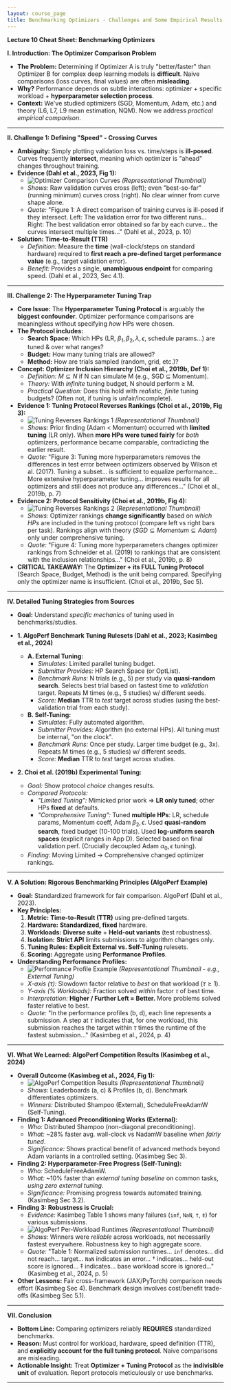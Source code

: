 ```yaml
---
layout: course_page
title: Benchmarking Optimizers - Challenges and Some Empirical Results
---
```



**Lecture 10 Cheat Sheet: Benchmarking Optimizers**

**I. Introduction: The Optimizer Comparison Problem**

*   **The Problem:** Determining if Optimizer A is truly "better/faster" than Optimizer B for complex deep learning models is **difficult**. Naive comparisons (loss curves, final values) are often **misleading**.
*   **Why?** Performance depends on subtle interactions: optimizer + specific workload + **hyperparameter selection process**.
*   **Context:** We've studied optimizers (SGD, Momentum, Adam, etc.) and theory (L6, L7, L9 mean estimation, NQM). Now we address *practical empirical comparison*.

---

**II. Challenge 1: Defining "Speed" - Crossing Curves**

*   **Ambiguity:** Simply plotting validation loss vs. time/steps is **ill-posed**. Curves frequently **intersect**, meaning which optimizer is "ahead" changes throughout training.
*   **Evidence (Dahl et al., 2023, Fig 1):**
    *   ![Optimizer Comparison Curves](figures/dahl_fig1.png) *(Representational Thumbnail)*
    *   *Shows:* Raw validation curves cross (left); even "best-so-far" (running minimum) curves cross (right). No clear winner from curve shape alone.
    *   *Quote:* "Figure 1: A direct comparison of training curves is ill-posed if they intersect. Left: The validation error for two different runs... Right: The best validation error obtained so far by each curve... the curves intersect multiple times..." (Dahl et al., 2023, p. 10)
*   **Solution: Time-to-Result (TTR)**
    *   *Definition:* Measure the **time** (wall-clock/steps on standard hardware) required to **first reach a pre-defined target performance value** (e.g., target validation error).
    *   *Benefit:* Provides a single, **unambiguous endpoint** for comparing speed. (Dahl et al., 2023, Sec 4.1).

---

**III. Challenge 2: The Hyperparameter Tuning Trap**

*   **Core Issue:** The **Hyperparameter Tuning Protocol** is arguably the **biggest confounder**. Optimizer performance comparisons are meaningless without specifying *how* HPs were chosen.
*   **The Protocol includes:**
    *   **Search Space:** Which HPs (LR, $\beta_1, \beta_2, \lambda, \epsilon$, schedule params...) are tuned & over what ranges?
    *   **Budget:** How many tuning trials are allowed?
    *   **Method:** How are trials sampled (random, grid, etc.)?
*   **Concept: Optimizer Inclusion Hierarchy (Choi et al., 2019b, Def 1):**
    *   *Definition:* $M \subseteq N$ if N can simulate M (e.g., SGD $\subseteq$ Momentum).
    *   *Theory:* With *infinite* tuning budget, N should perform $\ge$ M.
    *   *Practical Question:* Does this hold with *realistic, finite* tuning budgets? (Often not, if tuning is unfair/incomplete).
*   **Evidence 1: Tuning Protocol Reverses Rankings (Choi et al., 2019b, Fig 3):**
    *   ![Tuning Reverses Rankings 1](figures/choi_fig3.png) *(Representational Thumbnail)*
    *   *Shows:* Prior finding (Adam < Momentum) occurred with **limited tuning** (LR only). When **more HPs were tuned fairly** for *both* optimizers, performance became comparable, contradicting the earlier result.
    *   *Quote:* "Figure 3: Tuning more hyperparameters removes the differences in test error between optimizers observed by Wilson et al. (2017). Tuning a subset... is sufficient to equalize performance... More extensive hyperparameter tuning... improves results for all optimizers and still does not produce any differences..." (Choi et al., 2019b, p. 7)
*   **Evidence 2: Protocol Sensitivity (Choi et al., 2019b, Fig 4):**
    *   ![Tuning Reverses Rankings 2](figures/choi_fig4.png) *(Representational Thumbnail)*
    *   *Shows:* Optimizer rankings **change significantly** based on *which HPs* are included in the tuning protocol (compare left vs right bars per task). Rankings align with theory ($SGD \subseteq Momentum \subseteq Adam$) only under comprehensive tuning.
    *   *Quote:* "Figure 4: Tuning more hyperparameters changes optimizer rankings from Schneider et al. (2019) to rankings that are consistent with the inclusion relationships..." (Choi et al., 2019b, p. 8)
*   **CRITICAL TAKEAWAY:** The **Optimizer + its FULL Tuning Protocol** (Search Space, Budget, Method) is the unit being compared. Specifying only the optimizer name is insufficient. (Choi et al., 2019b, Sec 5).

---

**IV. Detailed Tuning Strategies from Sources**

*   **Goal:** Understand *specific mechanics* of tuning used in benchmarks/studies.

*   **1. AlgoPerf Benchmark Tuning Rulesets (Dahl et al., 2023; Kasimbeg et al., 2024)**
    *   **A. External Tuning:**
        *   *Simulates:* Limited parallel tuning budget.
        *   *Submitter Provides:* HP Search Space (or OptList).
        *   *Benchmark Runs:* N trials (e.g., 5) per study via **quasi-random search**. Selects best trial based on fastest time to *validation* target. Repeats M times (e.g., 5 studies) w/ different seeds.
        *   *Score:* **Median** TTR to *test* target across studies (using the best-validation trial from each study).
    *   **B. Self-Tuning:**
        *   *Simulates:* Fully automated algorithm.
        *   *Submitter Provides:* Algorithm (no external HPs). All tuning must be internal, "on the clock".
        *   *Benchmark Runs:* Once per study. Larger time budget (e.g., 3x). Repeats M times (e.g., 5 studies) w/ different seeds.
        *   *Score:* **Median** TTR to *test* target across studies.

*   **2. Choi et al. (2019b) Experimental Tuning:**
    *   *Goal:* Show protocol *choice* changes results.
    *   *Compared Protocols:*
        *   *"Limited Tuning":* Mimicked prior work => **LR only tuned**; other HPs **fixed** at defaults.
        *   *"Comprehensive Tuning":* Tuned **multiple HPs**: LR, schedule params, Momentum coeff, Adam $\beta_2, \epsilon$. Used **quasi-random search**, fixed budget (10-100 trials). Used **log-uniform search spaces** (explicit ranges in App D). Selected based on final validation perf. (Crucially decoupled Adam $\alpha_0, \epsilon$ tuning).
    *   *Finding:* Moving Limited $\rightarrow$ Comprehensive changed optimizer rankings.

---

**V. A Solution: Rigorous Benchmarking Principles (AlgoPerf Example)**

*   **Goal:** Standardized framework for fair comparison. AlgoPerf (Dahl et al., 2023).
*   **Key Principles:**
    1.  **Metric:** **Time-to-Result (TTR)** using pre-defined targets.
    2.  **Hardware:** **Standardized, fixed** hardware.
    3.  **Workloads:** **Diverse suite** + **Held-out variants** (test robustness).
    4.  **Isolation:** **Strict API** limits submissions to algorithm changes only.
    5.  **Tuning Rules:** **Explicit External vs. Self-Tuning** rulesets.
    6.  **Scoring:** Aggregate using **Performance Profiles**.
*   **Understanding Performance Profiles:**
    *   ![Performance Profile Example](figures/kasimbeg_fig1.png) *(Representational Thumbnail - e.g., External Tuning)*
    *   *X-axis ($\tau$):* Slowdown factor relative to *best* on that workload ($\tau \ge 1$).
    *   *Y-axis (% Workloads):* Fraction solved *within* factor $\tau$ of best time.
    *   *Interpretation:* **Higher / Further Left = Better.** More problems solved faster relative to best.
    *   *Quote:* "In the performance profiles (b, d), each line represents a submission. A step at $\tau$ indicates that, for one workload, this submission reaches the target within $\tau$ times the runtime of the fastest submission..." (Kasimbeg et al., 2024, p. 4)

---

**VI. What We Learned: AlgoPerf Competition Results (Kasimbeg et al., 2024)**

*   **Overall Outcome (Kasimbeg et al., 2024, Fig 1):**
    *   ![AlgoPerf Competition Results](figures/kasimbeg_fig1.png) *(Representational Thumbnail)*
    *   *Shows:* Leaderboards (a, c) & Profiles (b, d). Benchmark differentiates optimizers.
    *   *Winners:* Distributed Shampoo (External), ScheduleFreeAdamW (Self-Tuning).
*   **Finding 1: Advanced Preconditioning Works (External):**
    *   *Who:* Distributed Shampoo (non-diagonal preconditioning).
    *   *What:* ~28% faster avg. wall-clock vs NadamW baseline *when fairly tuned*.
    *   *Significance:* Shows practical benefit of advanced methods beyond Adam variants in a controlled setting. (Kasimbeg Sec 3).
*   **Finding 2: Hyperparameter-Free Progress (Self-Tuning):**
    *   *Who:* ScheduleFreeAdamW.
    *   *What:* ~10% faster than *external tuning baseline* on common tasks, *using zero external tuning*.
    *   *Significance:* Promising progress towards automated training. (Kasimbeg Sec 3.2).
*   **Finding 3: Robustness is Crucial:**
    *   *Evidence:* Kasimbeg Table 1 shows many failures (`inf`, `NaN`, `†`, `‡`) for various submissions.
    *   ![AlgoPerf Per-Workload Runtimes](figures/kasimbeg_table1.png) *(Representational Thumbnail)*
    *   *Shows:* Winners were *reliable* across workloads, not necessarily fastest everywhere. Robustness key to high aggregate score.
    *   *Quote:* "Table 1: Normalized submission runtimes... `inf` denotes... did not reach... target... `NaN` indicates an error... † indicates... held-out score is ignored... ‡ indicates... base workload score is ignored..." (Kasimbeg et al., 2024, p. 5)
*   **Other Lessons:** Fair cross-framework (JAX/PyTorch) comparison needs effort (Kasimbeg Sec 4). Benchmark design involves cost/benefit trade-offs (Kasimbeg Sec 5.1).

---

**VII. Conclusion**

*   **Bottom Line:** Comparing optimizers reliably **REQUIRES** standardized benchmarks.
*   **Reason:** Must control for workload, hardware, speed definition (TTR), and **explicitly account for the full tuning protocol**. Naive comparisons are misleading.
*   **Actionable Insight:** Treat **Optimizer + Tuning Protocol** as the **indivisible unit** of evaluation. Report protocols meticulously or use benchmarks.

---